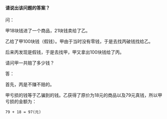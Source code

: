 #### 请说出该问题的答案？

问：

甲18块钱进了一个商品，21块钱卖给了乙。

乙给了甲100块钱（假钱）。甲由于当时没有零钱，于是去找丙破钱找给乙。

后来丙发现是假钱，于是去找甲，甲又拿出100块钱给了丙。

请问甲一共赔了多少钱？



答：

首先，丙是不赚不赔的。

甲亏损的钱等于乙骗到的钱。乙获得了原价为18元的商品以及79元真钱，所以甲亏损的金额为：

```
79 + 18 = 97(元)
```

